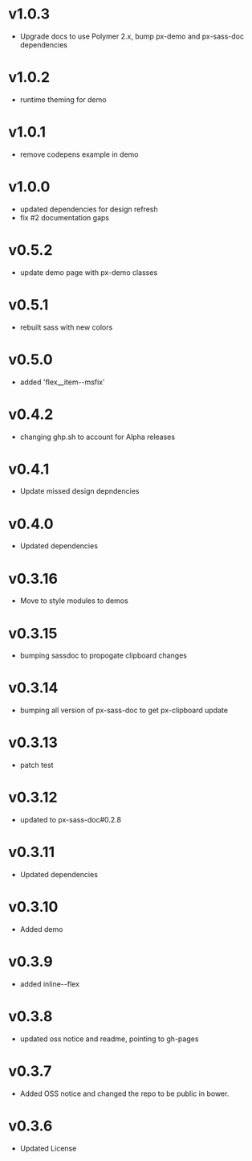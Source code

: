 v1.0.3
==================
* Upgrade docs to use Polymer 2.x, bump px-demo and px-sass-doc dependencies

v1.0.2
==================
* runtime theming for demo

v1.0.1
==================
* remove codepens example in demo

v1.0.0
==================
* updated dependencies for design refresh
* fix #2 documentation gaps

v0.5.2
==================
* update demo page with px-demo classes

v0.5.1
==================
* rebuilt sass with new colors

v0.5.0
==================
* added 'flex__item--msfix'

v0.4.2
==================
* changing ghp.sh to account for Alpha releases

v0.4.1
==================
* Update missed design depndencies

v0.4.0
==================
* Updated dependencies

v0.3.16
==================
* Move to style modules to demos

v0.3.15
==================
* bumping sassdoc to propogate clipboard changes


v0.3.14
==================
* bumping all version of px-sass-doc to get px-clipboard update


v0.3.13
==================
* patch test

v0.3.12
==============================
* updated to px-sass-doc#0.2.8

v0.3.11
==============================
* Updated dependencies

v0.3.10
==============================
* Added demo

v0.3.9
==============================
* added inline--flex

v0.3.8
==============================
* updated oss notice and readme, pointing to gh-pages

v0.3.7
==============================
* Added OSS notice and changed the repo to be public in bower.

v0.3.6
=====================
* Updated License
